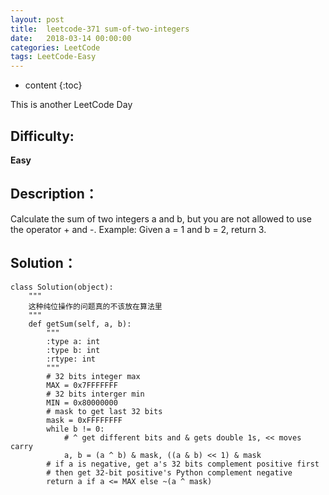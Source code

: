 ```yaml
---
layout: post
title:  leetcode-371 sum-of-two-integers
date:   2018-03-14 00:00:00
categories: LeetCode
tags: LeetCode-Easy
---
```


* content
{:toc}

This is another LeetCode Day

## Difficulty:

**Easy**

## Description：

Calculate the sum of two integers a and b, but you are not allowed to use the operator + and -.
Example:
Given a = 1 and b = 2, return 3. 

## Solution：

```
class Solution(object):
    """
    这种纯位操作的问题真的不该放在算法里
    """
    def getSum(self, a, b):
        """
        :type a: int
        :type b: int
        :rtype: int
        """
        # 32 bits integer max
        MAX = 0x7FFFFFFF
        # 32 bits interger min
        MIN = 0x80000000
        # mask to get last 32 bits
        mask = 0xFFFFFFFF
        while b != 0:
            # ^ get different bits and & gets double 1s, << moves carry
            a, b = (a ^ b) & mask, ((a & b) << 1) & mask
        # if a is negative, get a's 32 bits complement positive first
        # then get 32-bit positive's Python complement negative
        return a if a <= MAX else ~(a ^ mask)
```